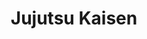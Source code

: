 ---
layout: lecteur.njk
tags : jjk

title : Jujutsu Kaisen
episode : 11
saison : 1
iframe : https://streamtape.com/e/1bR1q6XMpkCrVr/

cc :  VostFr
---